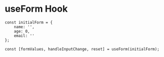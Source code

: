 # useForm Hook 

```
const initialForm = {
    name: '',
    age: 0,
    email: ''
};

const [formValues, handleInputChange, reset] = useForm(initialForm);
```